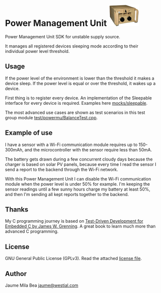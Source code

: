 Power Management Unit ![powermu icon](doc/powermu_mini.png)
=====================

Power Management Unit SDK for unstable supply source.

It manages all registered devices sleeping mode according to their individual
power level threshold.

## Usage ##

If the power level of the environment is lower than the threshold it makes
a device sleep. If the power level is equal or over the threshold, it wakes
up a device.

First thing is to register every device. An implementation of the Sleepable 
interface for every device is required. Examples here [mocks/sleepable](mocks/sleepable).

The most advanced use cases are shown as test scenarios in this test group
module [test/powermu/BalanceTest.cpp](test/powermu/BalanceTest.cpp).

## Example of use ##

I have a sensor with a Wi-Fi communication module requires up to 150-300mAh, 
and the microcontroller with the sensor require less than 50mA. 

The battery gets drawn during a few concurrent cloudy days because the charger 
is based on solar PV panels, because every time I read the sensor I send a report
to the backend through the Wi-Fi network.

With this Power Management Unit I can disable the Wi-Fi communication module when
the power level is under 50% for example. I'm keeping the sensor readings 
until a few sunny hours charge my battery at least 50%, and then I'm sending all
kept reports together to the backend.

## Thanks ##

My C programming journey is based on 
[Test-Driven Development for Embedded C by James W. Grenning](https://pragprog.com/titles/jgade/test-driven-development-for-embedded-c/).
A great book to learn much more than advanced C programming.

## License ##

GNU General Public License (GPLv3). Read the attached [license file](LICENSE.txt).

## Author ##

Jaume Mila Bea <jaume@westial.com>

